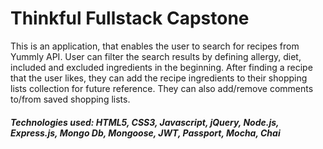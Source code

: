 # Thinkful Fullstack Capstone

This is an application, that enables the user to search for recipes from Yummly API. User can filter the search results by defining allergy, diet, included and excluded ingredients in the beginning. After finding a recipe that the user likes, they can add the recipe ingredients to their shopping lists collection for future reference. They can also add/remove comments to/from saved shopping lists.

##### Technologies used: HTML5, CSS3, Javascript, jQuery, Node.js, Express.js, Mongo Db, Mongoose, JWT, Passport, Mocha, Chai